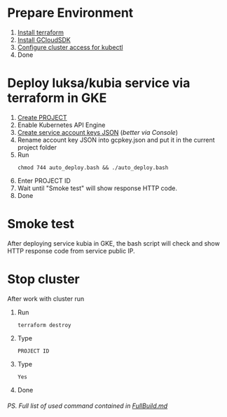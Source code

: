 # Prepare Environment
1. [Install terraform](https://learn.hashicorp.com/tutorials/terraform/install-cli)
2. [Install GCloudSDK](https://cloud.google.com/sdk/docs/install)
3. [Configure cluster access for kubectl](https://cloud.google.com/kubernetes-engine/docs/how-to/cluster-access-for-kubectl)
4. Done

# Deploy luksa/kubia service via terraform in GKE
1. [Create PROJECT](https://cloud.google.com/resource-manager/docs/creating-managing-projects)
2. Enable Kubernetes API Engine
3. [Create service account keys JSON](https://cloud.google.com/iam/docs/creating-managing-service-account-keys#iam-service-account-keys-create-console)
(*better via Console*)
3. Rename account key JSON into gcpkey.json and put it in the current project folder
4. Run
   ```
   chmod 744 auto_deploy.bash && ./auto_deploy.bash
   ```
5. Enter PROJECT ID
6. Wait until "Smoke test" will show response HTTP code.
7. Done

# Smoke test
After deploying service kubia in GKE, the bash script will check and show HTTP response code from service public IP.

  # Stop cluster
  After work with cluster run
1. Run
   ```
   terraform destroy
   ```
2. Type
   ```
   PROJECT ID
   ```
3. Type
   ```
   Yes
   ```
4. Done

###### PS. Full list of used command contained in [FullBuild.md](https://github.com/MiraD1n/gke_kubiaservice_mpolishchuk/blob/main/FullBuild.md)
